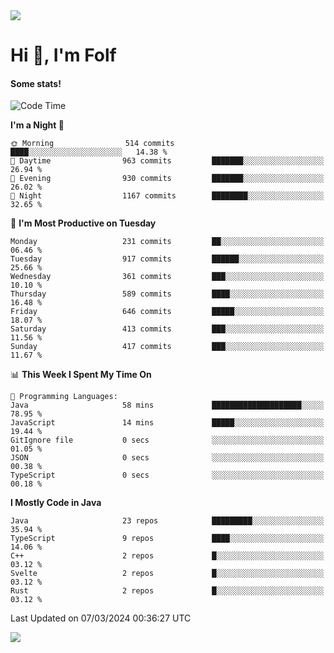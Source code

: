 <img src="https://komarev.com/ghpvc/?username=itsfolf"/>
<h1>Hi 👋, I'm Folf</h1>


#### Some stats!
<!--START_SECTION:waka-->
![Code Time](http://img.shields.io/badge/Code%20Time-2%2C146%20hrs%2010%20mins-blue)

**I'm a Night 🦉** 

```text
🌞 Morning                514 commits         ████░░░░░░░░░░░░░░░░░░░░░   14.38 % 
🌆 Daytime                963 commits         ███████░░░░░░░░░░░░░░░░░░   26.94 % 
🌃 Evening                930 commits         ███████░░░░░░░░░░░░░░░░░░   26.02 % 
🌙 Night                  1167 commits        ████████░░░░░░░░░░░░░░░░░   32.65 % 
```
📅 **I'm Most Productive on Tuesday** 

```text
Monday                   231 commits         ██░░░░░░░░░░░░░░░░░░░░░░░   06.46 % 
Tuesday                  917 commits         ██████░░░░░░░░░░░░░░░░░░░   25.66 % 
Wednesday                361 commits         ███░░░░░░░░░░░░░░░░░░░░░░   10.10 % 
Thursday                 589 commits         ████░░░░░░░░░░░░░░░░░░░░░   16.48 % 
Friday                   646 commits         █████░░░░░░░░░░░░░░░░░░░░   18.07 % 
Saturday                 413 commits         ███░░░░░░░░░░░░░░░░░░░░░░   11.56 % 
Sunday                   417 commits         ███░░░░░░░░░░░░░░░░░░░░░░   11.67 % 
```


📊 **This Week I Spent My Time On** 

```text
💬 Programming Languages: 
Java                     58 mins             ████████████████████░░░░░   78.95 % 
JavaScript               14 mins             █████░░░░░░░░░░░░░░░░░░░░   19.44 % 
GitIgnore file           0 secs              ░░░░░░░░░░░░░░░░░░░░░░░░░   01.05 % 
JSON                     0 secs              ░░░░░░░░░░░░░░░░░░░░░░░░░   00.38 % 
TypeScript               0 secs              ░░░░░░░░░░░░░░░░░░░░░░░░░   00.18 % 
```

**I Mostly Code in Java** 

```text
Java                     23 repos            █████████░░░░░░░░░░░░░░░░   35.94 % 
TypeScript               9 repos             ████░░░░░░░░░░░░░░░░░░░░░   14.06 % 
C++                      2 repos             █░░░░░░░░░░░░░░░░░░░░░░░░   03.12 % 
Svelte                   2 repos             █░░░░░░░░░░░░░░░░░░░░░░░░   03.12 % 
Rust                     2 repos             █░░░░░░░░░░░░░░░░░░░░░░░░   03.12 % 
```




 Last Updated on 07/03/2024 00:36:27 UTC
<!--END_SECTION:waka-->
<a src="https://discord.com/users/1090088995976925305"><img src="https://lanyard-profile-readme.vercel.app/api/1090088995976925305"/></a></td> 
